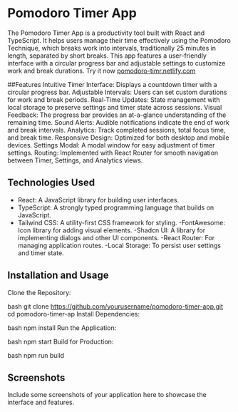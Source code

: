 # Pomodoro Timer App
The Pomodoro Timer App is a productivity tool built with React and TypeScript. It helps users manage their time effectively using the Pomodoro Technique, which breaks work into intervals, traditionally 25 minutes in length, separated by short breaks. This app features a user-friendly interface with a circular progress bar and adjustable settings to customize work and break durations.
Try it now [pomodoro-timr.netlify.com](https://pomodoro-timr.netlify.app/)

##Features
Intuitive Timer Interface: Displays a countdown timer with a circular progress bar.
Adjustable Intervals: Users can set custom durations for work and break periods.
Real-Time Updates: State management with local storage to preserve settings and timer state across sessions.
Visual Feedback: The progress bar provides an at-a-glance understanding of the remaining time.
Sound Alerts: Audible notifications indicate the end of work and break intervals.
Analytics: Track completed sessions, total focus time, and break time.
Responsive Design: Optimized for both desktop and mobile devices.
Settings Modal: A modal window for easy adjustment of timer settings.
Routing: Implemented with React Router for smooth navigation between Timer, Settings, and Analytics views.

## Technologies Used
- React: A JavaScript library for building user interfaces.
- TypeScript: A strongly typed programming language that builds on JavaScript.
- Tailwind CSS: A utility-first CSS framework for styling.
-FontAwesome: Icon library for adding visual elements.
-Shadcn UI: A library for implementing dialogs and other UI components.
-React Router: For managing application routes.
-Local Storage: To persist user settings and timer state.

## Installation and Usage
Clone the Repository:

bash
git clone https://github.com/yourusername/pomodoro-timer-app.git
cd pomodoro-timer-ap
Install Dependencies:

bash
npm install
Run the Application:

bash
npm start
Build for Production:

bash
npm run build
## Screenshots
Include some screenshots of your application here to showcase the interface and features.
